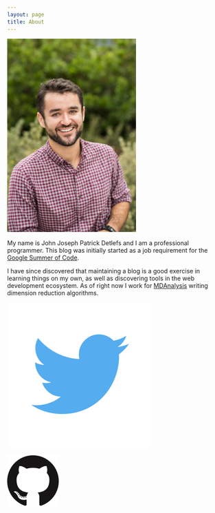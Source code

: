 ```yaml
---
layout: page
title: About
---
```


<p class="message">
<img src="/images/avatar.jpg" alt="Hi!" style="width: 300px; display: inline; align: left; "/>
</p>

My name is John Joseph Patrick Detlefs and I am a professional programmer.
This blog was initially started as a job requirement for the [Google Summer of Code](https://summerofcode.withgoogle.com/).
<p>


I have since discovered that maintaining a blog is a good exercise in learning things
on my own, as well as discovering tools in the web development ecosystem. As of
right now I work for <a href='mdanalysis.org'>MDAnalysis</a> writing dimension
reduction algorithms.

<footer>

<div>

<a href="http://twitter.com/jdetle"><img
src="/images/twitterlogo.png" alt="Twitter Logo" class="icon"></a>

<a href="http://github.com/jdetle"><img src="/images/GitHub-Mark-120px-plus.png" alt="GitHub Logo" class="icon"></a>
</div>

</footer>
